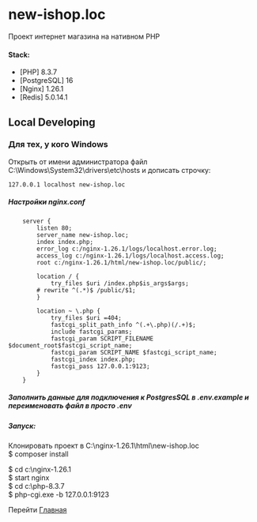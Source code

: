 # new-ishop.loc

Проект интернет магазина на нативном PHP

#### Stack:

- [PHP] 8.3.7
- [PostgreSQL] 16
- [Nginx] 1.26.1
- [Redis] 5.0.14.1

## Local Developing

### Для тех, у кого Windows  
  
Открыть от имени администратора файл C:\Windows\System32\drivers\etc\hosts и дописать строчку:  
```
127.0.0.1 localhost new-ishop.loc  
```

##### Настройки nginx.conf 
```
    server {
    	listen 80;
    	server_name new-ishop.loc;
    	index index.php;
    	error_log c:/nginx-1.26.1/logs/localhost.error.log;
    	access_log c:/nginx-1.26.1/logs/localhost.access.log;
    	root c:/nginx-1.26.1/html/new-ishop.loc/public/;

    	location / {
        	try_files $uri /index.php$is_args$args;
		# rewrite ^(.*)$ /public/$1;
		}

    	location ~ \.php {
        	try_files $uri =404;
        	fastcgi_split_path_info ^(.+\.php)(/.+)$;
        	include fastcgi_params;
        	fastcgi_param SCRIPT_FILENAME $document_root$fastcgi_script_name;
        	fastcgi_param SCRIPT_NAME $fastcgi_script_name;
        	fastcgi_index index.php;
        	fastcgi_pass 127.0.0.1:9123;
    	}    
    }  
```

##### Заполнить данные для подключения к PostgresSQL в .env.example и переименовать файл в просто .env

##### Запуск:
Клонировать проект в C:\nginx-1.26.1\html\new-ishop.loc  
$ composer install  
  
$ cd c:\nginx-1.26.1  
$ start nginx  
$ cd c:\php-8.3.7  
$ php-cgi.exe -b 127.0.0.1:9123  
  
Перейти [Главная](http://new-ishop.loc/)
